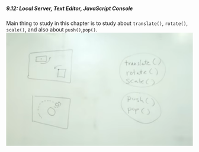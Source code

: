 ##### 9.12: Local Server, Text Editor, JavaScript Console
Main thing to study in this chapter is to study about
`translate()`, `rotate()`, `scale()`, and also about `push()`,`pop()`.
![image](transformations-chart.jpg)


```javascript

```
```javascript

```
```javascript

```